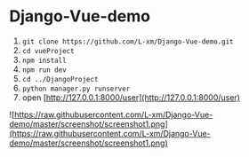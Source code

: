 # Django-Vue-demo

1. `git clone https://github.com/L-xm/Django-Vue-demo.git`
2. `cd vueProject`
3. `npm install`
4. `npm run dev`
7. `cd ../DjangoProject`
4. `python manager.py runserver`
3. open [http://127.0.0.1:8000/user](http://127.0.0.1:8000/user)

![https://raw.githubusercontent.com/L-xm/Django-Vue-demo/master/screenshot/screenshot1.png](https://raw.githubusercontent.com/L-xm/Django-Vue-demo/master/screenshot/screenshot1.png)
